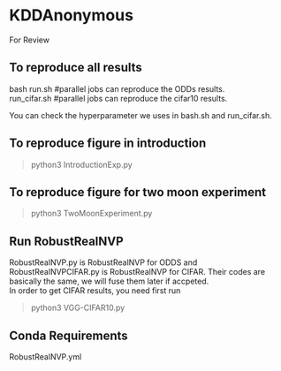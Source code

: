 # KDDAnonymous
For Review

## To reproduce all results
bash run.sh #parallel jobs can reproduce the ODDs results.\
run_cifar.sh #parallel jobs can reproduce the cifar10 results.

You can check the hyperparameter we uses in bash.sh and run_cifar.sh.

## To reproduce figure in introduction
> python3 IntroductionExp.py
## To reproduce figure for two moon experiment
> python3 TwoMoonExperiment.py

## Run RobustRealNVP
RobustRealNVP.py is RobustRealNVP for ODDS and RobustRealNVPCIFAR.py is RobustRealNVP for CIFAR. Their codes are basically the same, we will fuse them later if accpeted.\
In order to get CIFAR results, you need first run 
>python3 VGG-CIFAR10.py 

## Conda Requirements
RobustRealNVP.yml
